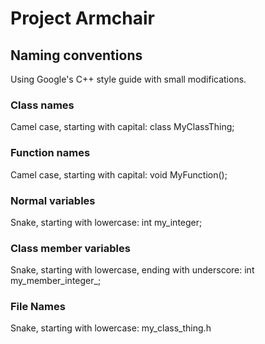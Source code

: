 # Project Armchair

## Naming conventions

Using Google's C++ style guide with small modifications.

### Class names

Camel case, starting with capital: class MyClassThing;

### Function names

Camel case, starting with capital: void MyFunction();

### Normal variables

Snake, starting with lowercase: int my\_integer;

### Class member variables

Snake, starting with lowercase, ending with underscore: int my\_member\_integer\_;

### File Names

Snake, starting with lowercase: my\_class\_thing.h
